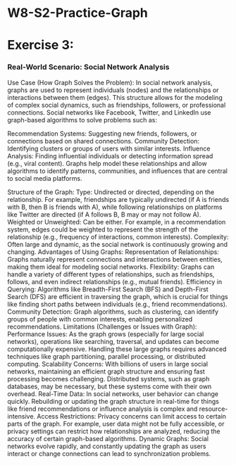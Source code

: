 # W8-S2-Practice-Graph
<h1>Exercise 3:</h1>
<h3>Real-World Scenario: Social Network Analysis</h3>
<bold>Use Case (How Graph Solves the Problem):</bold>
In social network analysis, graphs are used to represent individuals (nodes) and the relationships or interactions between them (edges). This structure allows for the modeling of complex social dynamics, such as friendships, followers, or professional connections. Social networks like Facebook, Twitter, and LinkedIn use graph-based algorithms to solve problems such as:

<bold>Recommendation Systems:</bold> Suggesting new friends, followers, or connections based on shared connections.
<bold>Community Detection:</bold> Identifying clusters or groups of users with similar interests.
<bold>Influence Analysis:</bold> Finding influential individuals or detecting information spread (e.g., viral content).
Graphs help model these relationships and allow algorithms to identify patterns, communities, and influences that are central to social media platforms.

Structure of the Graph:
Type: Undirected or directed, depending on the relationship. For example, friendships are typically undirected (if A is friends with B, then B is friends with A), while following relationships on platforms like Twitter are directed (if A follows B, B may or may not follow A).
Weighted or Unweighted: Can be either. For example, in a recommendation system, edges could be weighted to represent the strength of the relationship (e.g., frequency of interactions, common interests).
Complexity: Often large and dynamic, as the social network is continuously growing and changing.
Advantages of Using Graphs:
Representation of Relationships: Graphs naturally represent connections and interactions between entities, making them ideal for modeling social networks.
Flexibility: Graphs can handle a variety of different types of relationships, such as friendships, follows, and even indirect relationships (e.g., mutual friends).
Efficiency in Querying: Algorithms like Breadth-First Search (BFS) and Depth-First Search (DFS) are efficient in traversing the graph, which is crucial for things like finding short paths between individuals (e.g., friend recommendations).
Community Detection: Graph algorithms, such as clustering, can identify groups of people with common interests, enabling personalized recommendations.
Limitations (Challenges or Issues with Graph):
Performance Issues: As the graph grows (especially for large social networks), operations like searching, traversal, and updates can become computationally expensive. Handling these large graphs requires advanced techniques like graph partitioning, parallel processing, or distributed computing.
Scalability Concerns: With billions of users in large social networks, maintaining an efficient graph structure and ensuring fast processing becomes challenging. Distributed systems, such as graph databases, may be necessary, but these systems come with their own overhead.
Real-Time Data: In social networks, user behavior can change quickly. Rebuilding or updating the graph structure in real-time for things like friend recommendations or influence analysis is complex and resource-intensive.
Access Restrictions: Privacy concerns can limit access to certain parts of the graph. For example, user data might not be fully accessible, or privacy settings can restrict how relationships are analyzed, reducing the accuracy of certain graph-based algorithms.
Dynamic Graphs: Social networks evolve rapidly, and constantly updating the graph as users interact or change connections can lead to synchronization problems.
